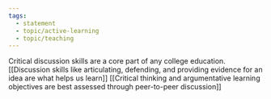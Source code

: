 ```yaml
---
tags:
  - statement
  - topic/active-learning
  - topic/teaching
---
```

Critical discussion skills are a core part of any college education. [[Discussion skills like articulating, defending, and providing evidence for an idea are what helps us learn]] [[Critical thinking and argumentative learning objectives are best assessed through peer-to-peer discussion]]